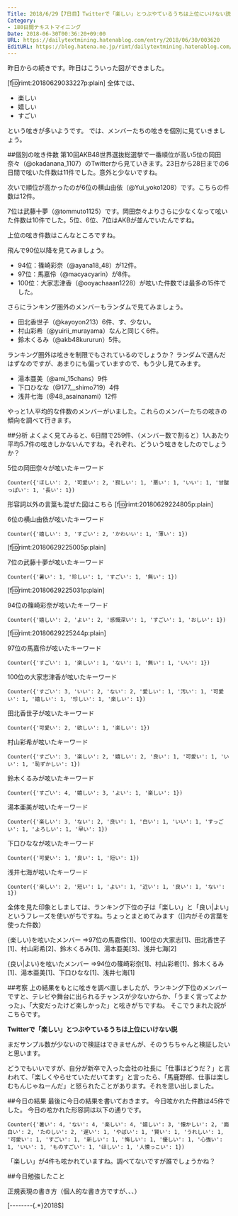 ```yaml
---
Title: 2018/6/29【7日目】Twitterで「楽しい」とつぶやているうちは上位にいけない説
Category:
- 180日間テキストマイニング
Date: 2018-06-30T00:36:20+09:00
URL: https://dailytextmining.hatenablog.com/entry/2018/06/30/003620
EditURL: https://blog.hatena.ne.jp/rimt/dailytextmining.hatenablog.com/atom/entry/10257846132596475884
---
```


昨日からの続きです。昨日はこういった図ができました。

[f:id:rimt:20180629033227p:plain]
全体では、

- 楽しい
- 嬉しい
- すごい

という呟きが多いようです。
では、メンバーたちの呟きを個別に見ていきましょう。

##個別の呟き件数
第10回AKB48世界選抜総選挙で一番順位が高い5位の岡田奈々（@okadanana_1107）のTwitterから見ていきます。23日から28日までの6日間で呟いた件数は11件でした。意外と少ないですね。

次いで順位が高かったのが6位の横山由依（@Yui_yoko1208）です。こちらの件数は12件。

7位は武藤十夢（@tommuto1125）です。岡田奈々よりさらに少なくなって呟いた件数は10件でした。5位、6位、7位はAKBが並んでいたんですね。

上位の呟き件数はこんなところですね。

飛んで90位以降を見てみましょう。

- 94位：篠崎彩奈（@ayana18_48）が12件。
- 97位：馬嘉伶（@macyacyarin）が8件。
- 100位：大家志津香（@ooyachaaan1228）が呟いた件数では最多の15件でした。

さらにランキング圏外のメンバーもランダムで見てみましょう。

- 田北香世子（@kayoyon213）6件、す、少ない。
- 村山彩希（@yuirii_murayama）なんと同じく6件。
- 鈴木くるみ（@akb48kururun）5件。

ランキング圏外は呟きを制限でもされているのでしょうか？
ランダムで選んだはずなのですが、あまりにも偏っていますので、もう少し見てみます。

- 湯本亜美（@ami_15chans）9件
- 下口ひなな（@177__shimo719）4件
- 浅井七海（@48_asainanami）12件

やっと1人平均的な件数のメンバーがいました。これらのメンバーたちの呟きの傾向を調べて行きます。

##分析
よくよく見てみると、6日間で259件、（メンバー数で割ると）1人あたり平均5.7件の呟きしかないんですね。それぞれ、どういう呟きをしたのでしょうか？

5位の岡田奈々が呟いたキーワード
```
Counter({'ほしい': 2, '可愛い': 2, '寂しい': 1, '悪い': 1, 'いい': 1, '甘酸っぱい': 1, '長い': 1})
```
形容詞以外の言葉も混ぜた図はこちら
[f:id:rimt:20180629224805p:plain]


6位の横山由依が呟いたキーワード
```
Counter({'嬉しい': 3, 'すごい': 2, 'かわいい': 1, '薄い': 1})
```
[f:id:rimt:20180629225005p:plain]

7位の武藤十夢が呟いたキーワード
```
Counter({'暑い': 1, '珍しい': 1, 'すごい': 1, '無い': 1})
```
[f:id:rimt:20180629225031p:plain]

94位の篠崎彩奈が呟いたキーワード
```
Counter({'嬉しい': 2, 'よい': 2, '感慨深い': 1, 'すごい': 1, 'おしい': 1})
```
[f:id:rimt:20180629225244p:plain]

97位の馬嘉伶が呟いたキーワード
```
Counter({'すごい': 1, '楽しい': 1, 'ない': 1, '無い': 1, 'いい': 1})
```


100位の大家志津香が呟いたキーワード
```
Counter({'すごい': 3, 'いい': 2, 'ない': 2, '愛しい': 1, '汚い': 1, '可愛い': 1, '嬉しい': 1, '珍しい': 1, '楽しい': 1})
```

田北香世子が呟いたキーワード
```
Counter({'可愛い': 2, '欲しい': 1, '楽しい': 1})
```

村山彩希が呟いたキーワード
```
Counter({'すごい': 3, '楽しい': 2, '嬉しい': 2, '良い': 1, '可愛い': 1, 'いい': 1, '恥ずかしい': 1})
```

鈴木くるみが呟いたキーワード
```
Counter({'すごい': 4, '嬉しい': 3, 'よい': 1, '楽しい': 1})
```

湯本亜美が呟いたキーワード
```
Counter({'楽しい': 3, 'ない': 2, '良い': 1, '白い': 1, 'いい': 1, 'すっごい': 1, 'よろしい': 1, '早い': 1})
```

下口ひななが呟いたキーワード
```
Counter({'可愛い': 1, '良い': 1, '短い': 1})
```

浅井七海が呟いたキーワード
```
Counter({'楽しい': 2, '短い': 1, 'よい': 1, '近い': 1, '良い': 1, 'ない': 1})
```

全体を見た印象としましては、ランキング下位の子は「楽しい」と「良い|よい」というフレーズを使いがちですね。ちょっとまとめてみます（[]内がその言葉を使った件数）

{楽しい}を呟いたメンバー =>97位の馬嘉伶[1]、100位の大家志[1]、田北香世子[1]、村山彩希[2]、鈴木くるみ[1]、湯本亜美[3]、浅井七海[2]

{良い|よい}を呟いたメンバー =>94位の篠崎彩奈[1]、村山彩希[1]、鈴木くるみ[1]、湯本亜美[1]、下口ひなな[1]、浅井七海[1]

##考察
上の結果をもとに呟きを調べ直しましたが、ランキング下位のメンバーですと、テレビや舞台に出られるチャンスが少ないからか、「うまく言ってよかった」、「大変だったけど楽しかった」と呟きがちですね。
そこでうまれた説がこちらです。

__Twitterで「楽しい」とつぶやているうちは上位にいけない説__

まだサンプル数が少ないので検証はできませんが、そのうちちゃんと検証したいと思います。

どうでもいいですが、自分が新卒で入った会社の社長に「仕事はどうだ？」と言われて、「楽しくやらせていただいてます」と言ったら、「馬鹿野郎、仕事は楽しむもんじゃねーんだ」と怒られたことがあります。それを思い出しました。

##今日の結果
最後に今日の結果を書いておきます。
今日呟かれた件数は45件でした。
今日の呟かれた形容詞は以下の通りです。
```
Counter({'暑い': 4, 'ない': 4, '楽しい': 4, '嬉しい': 3, '懐かしい': 2, '面白い': 2, 'たのしい': 2, '遅い': 1, 'やばい': 1, '賢い': 1, 'うれしい': 1, '可愛い': 1, 'すごい': 1, '新しい': 1, '悔しい': 1, '優しい': 1, '心強い': 1, 'いい': 1, 'ものすごい': 1, 'ほしい': 1, '人懐っこい': 1})
```

「楽しい」が4件も呟かれていますね。調べてないですが誰でしょうかね？

##今日勉強したこと

正規表現の書き方（個人的な書き方ですが、、、）

[--------{.*}2018$]
